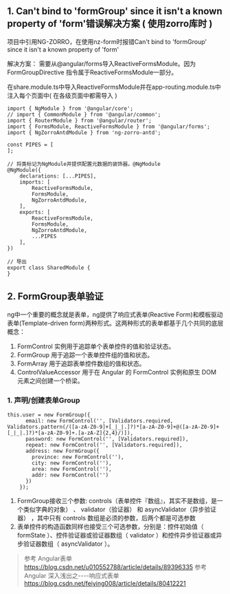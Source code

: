 ## 1. Can't bind to 'formGroup' since it isn't a known property of 'form'错误解决方案 ( 使用zorro库时 )

项目中引用NG-ZORRO，在使用nz-form时报错Can't bind to 'formGroup' since it isn't a known property of 'form'

解决方案：
需要从@angular/forms导入ReactiveFormsModule。因为FormGroupDirective 指令属于ReactiveFormsModule一部分。

在share.module.ts中导入ReactiveFormsModule并在app-routing.module.ts中注入每个页面中( 在各级页面中都需导入 )

```
import { NgModule } from '@angular/core';
// import { CommonModule } from '@angular/common';
import { RouterModule } from '@angular/router';
import { FormsModule, ReactiveFormsModule } from '@angular/forms';
import { NgZorroAntdModule } from 'ng-zorro-antd';

const PIPES = [
];

// 将类标记为NgModule并提供配置元数据的装饰器。@NgModule
@NgModule({
    declarations: [...PIPES],
    imports: [
        ReactiveFormsModule,
        FormsModule,
        NgZorroAntdModule,
    ],
    exports: [
        ReactiveFormsModule,
        FormsModule,
        NgZorroAntdModule,
        ...PIPES
    ],
})

// 导出
export class SharedModule {
}

```

## 2. FormGroup表单验证

ng中一个重要的概念就是表单，ng提供了响应式表单(Reactive Form)和模板驱动表单(Template-driven form)两种形式。这两种形式的表单都基于几个共同的底层概念：

1. FormControl 实例用于追踪单个表单控件的值和验证状态。
2. FormGroup 用于追踪一个表单控件组的值和状态。
3. FormArray 用于追踪表单控件数组的值和状态。
4. ControlValueAccessor 用于在 Angular 的 FormControl 实例和原生 DOM 元素之间创建一个桥梁。

### 1. 声明/创建表单Group
```
this.user = new FormGroup({
      email: new FormControl('', [Validators.required, Validators.pattern(/([a-zA-Z0-9]+[_|_|.]?)*[a-zA-Z0-9]+@([a-zA-Z0-9]+[_|_|.]?)*[a-zA-Z0-9]+.[a-zA-Z]{2,4}/)]),
      password: new FormControl('', [Validators.required]),
      repeat: new FormControl('', [Validators.required]),
      address: new FormGroup({
        province: new FormControl(''),
        city: new FormControl(''),
        area: new FormControl(''),
        addr: new FormControl('')
      })
    });
```

1. FormGroup接收三个参数: controls（表单控件『数组』，其实不是数组，是一个类似字典的对象） 、 validator（验证器） 和 asyncValidator（异步验证器） ，其中只有 controls 数组是必须的参数，后两个都是可选参数
2. 表单控件的构造函数同样也接受三个可选参数，分别是：控件初始值（ formState ）、控件验证器或验证器数组（ validator ）和控件异步验证器或异步验证器数组（ asyncValidator ）。

> 参考 Angular表单 https://blog.csdn.net/u010552788/article/details/89396335
> 参考 Angular 深入浅出之----响应式表单 https://blog.csdn.net/feiying008/article/details/80412221
